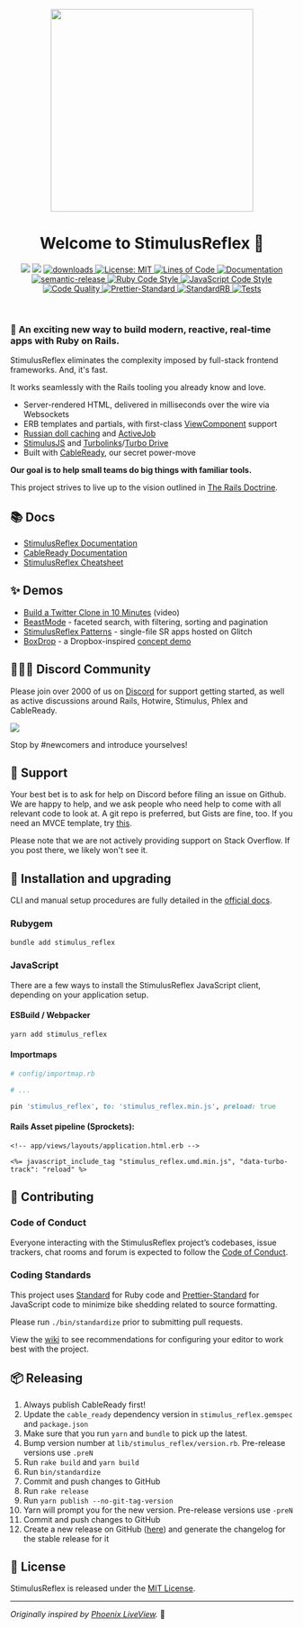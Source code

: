 <p align="center">
  <img src="https://github.com/stimulusreflex/stimulus_reflex/blob/7dae7694577c6237601afa0a9ab81120c2a1dfb7/assets/stimulus-reflex-logo-with-copy.png" width="360" />
  <h1 align="center">Welcome to StimulusReflex 👋</h1>
  <p align="center">
    <img src="https://img.shields.io/gem/v/stimulus_reflex.svg?color=red" />
    <img src="https://img.shields.io/npm/v/stimulus_reflex.svg?color=blue" />
    <a href="https://www.npmjs.com/package/stimulus_reflex">
      <img alt="downloads" src="https://img.shields.io/npm/dm/stimulus_reflex.svg?color=blue" target="_blank" />
    </a>
    <a href="https://github.com/stimulusreflex/stimulus_reflex/blob/main/LICENSE">
      <img alt="License: MIT" src="https://img.shields.io/badge/license-MIT-brightgreen.svg" target="_blank" />
    </a>
    <a href="http://blog.codinghorror.com/the-best-code-is-no-code-at-all/" target="_blank">
      <img alt="Lines of Code" src="https://img.shields.io/badge/lines_of_code-2190-brightgreen.svg?style=flat" />
    </a>
    <a href="https://docs.stimulusreflex.com/" target="_blank">
      <img alt="Documentation" src="https://img.shields.io/badge/documentation-yes-brightgreen.svg" />
    </a>
    <br />
    <a href="#badge">
      <img alt="semantic-release" src="https://img.shields.io/badge/%20%20%F0%9F%93%A6%F0%9F%9A%80-semantic--release-e10079.svg">
    </a>
    <a href="https://github.com/testdouble/standard" target="_blank">
      <img alt="Ruby Code Style" src="https://img.shields.io/badge/Ruby_Code_Style-standard-brightgreen.svg" />
    </a>
    <a href="https://github.com/sheerun/prettier-standard" target="_blank">
      <img alt="JavaScript Code Style" src="https://img.shields.io/badge/JavaScript_Code_Style-prettier_standard-ff69b4.svg" />
    </a>
    <br />
    <a href="https://www.codacy.com/manual/hopsoft/stimulus_reflex/dashboard?utm_source=github.com&amp;utm_medium=referral&amp;utm_content=hopsoft/stimulus_reflex&amp;utm_campaign=Badge_Grade" target="_blank">
      <img alt="Code Quality" src="https://app.codacy.com/project/badge/Grade/d1d72a7060f5467b8696884351cf477f"/>
    </a>
    <a target="_blank" rel="noopener noreferrer" href="https://github.com/stimulusreflex/stimulus_reflex/workflows/Prettier-Standard/badge.svg">
      <img src="https://github.com/stimulusreflex/stimulus_reflex/workflows/Prettier-Standard/badge.svg" alt="Prettier-Standard" style="max-width:100%;">
    </a>
    <a target="_blank" rel="noopener noreferrer" href="https://github.com/stimulusreflex/stimulus_reflex/workflows/StandardRB/badge.svg">
      <img src="https://github.com/stimulusreflex/stimulus_reflex/workflows/StandardRB/badge.svg" alt="StandardRB" style="max-width:100%;">
    </a>
    <a target="_blank" rel="noopener noreferrer" href="https://github.com/stimulusreflex/stimulus_reflex/workflows/Tests/badge.svg">
      <img src="https://github.com/stimulusreflex/stimulus_reflex/workflows/Tests/badge.svg" alt="Tests">
    </a>
  </p>
</p>
<br />


### 🎉 **An exciting new way to build modern, reactive, real-time apps with Ruby on Rails.**

StimulusReflex eliminates the complexity imposed by full-stack frontend frameworks.
And, it's fast.

It works seamlessly with the Rails tooling you already know and love.

- Server-rendered HTML, delivered in milliseconds over the wire via Websockets
- ERB templates and partials, with first-class [ViewComponent](https://github.com/github/view_component) support
- [Russian doll caching](https://edgeguides.rubyonrails.org/caching_with_rails.html#russian-doll-caching) and [ActiveJob](https://guides.rubyonrails.org/active_job_basics.html)
- [StimulusJS](https://stimulus.hotwired.dev/) and [Turbolinks](https://www.youtube.com/watch?v=SWEts0rlezA)/[Turbo Drive](https://turbo.hotwired.dev/reference/drive)
- Built with [CableReady](https://www.youtube.com/watch?v=dPzv2qsj5L8), our secret power-move

**Our goal is to help small teams do big things with familiar tools.**

This project strives to live up to the vision outlined in [The Rails Doctrine](https://rubyonrails.org/doctrine/).

## 📚 Docs

- [StimulusReflex Documentation](https://docs.stimulusreflex.com)
- [CableReady Documentation](https://cableready.stimulusreflex.com)
- [StimulusReflex Cheatsheet](https://devhints.io/stimulus-reflex)

## ✨ Demos

- [Build a Twitter Clone in 10 Minutes](https://youtu.be/F5hA79vKE_E) (video)
- [BeastMode](https://beastmode.leastbad.com/) - faceted search, with filtering, sorting and pagination
- [StimulusReflex Patterns](https://www.stimulusreflexpatterns.com/patterns/) - single-file SR apps hosted on Glitch
- [BoxDrop](https://dropbox-clone-rails.herokuapp.com/) - a Dropbox-inspired [concept demo](https://github.com/marcoroth/boxdrop/)

## 👩‍👩‍👧 Discord Community

Please join over 2000 of us on [Discord](https://discord.gg/stimulus-reflex) for support getting started, as well as active discussions around Rails, Hotwire, Stimulus, Phlex and CableReady.

![](https://img.shields.io/discord/629472241427415060)

Stop by #newcomers and introduce yourselves!

## 💙 Support

Your best bet is to ask for help on Discord before filing an issue on Github. We are happy to help, and we ask people who need help to come with all relevant code to look at. A git repo is preferred, but Gists are fine, too. If you need an MVCE template, try [this](https://github.com/leastbad/stimulus_reflex_harness).

Please note that we are not actively providing support on Stack Overflow. If you post there, we likely won't see it.

## 🚀 Installation and upgrading

CLI and manual setup procedures are fully detailed in the [official docs](https://docs.stimulusreflex.com/setup).

### Rubygem

```sh
bundle add stimulus_reflex
```

### JavaScript

There are a few ways to install the StimulusReflex JavaScript client, depending on your application setup.

#### ESBuild / Webpacker

```sh
yarn add stimulus_reflex
```

#### Importmaps

```ruby
# config/importmap.rb

# ...

pin 'stimulus_reflex', to: 'stimulus_reflex.min.js', preload: true
```

#### Rails Asset pipeline (Sprockets):

```html+erb
<!-- app/views/layouts/application.html.erb -->

<%= javascript_include_tag "stimulus_reflex.umd.min.js", "data-turbo-track": "reload" %>
```

## 🙏 Contributing

### Code of Conduct

Everyone interacting with the StimulusReflex project’s codebases, issue trackers, chat rooms and forum is expected to follow the [Code of Conduct](CODE_OF_CONDUCT.md).

### Coding Standards

This project uses [Standard](https://github.com/testdouble/standard) for Ruby code
and [Prettier-Standard](https://github.com/sheerun/prettier-standard) for JavaScript code to minimize bike shedding related to source formatting.

Please run `./bin/standardize` prior to submitting pull requests.

View the [wiki](https://github.com/stimulusreflex/stimulus_reflex/wiki/Editor-Configuration) to see recommendations for configuring your editor to work best with the project.

## 📦 Releasing

1. Always publish CableReady first!
1. Update the `cable_ready` dependency version in `stimulus_reflex.gemspec` and `package.json`
1. Make sure that you run `yarn` and `bundle` to pick up the latest.
1. Bump version number at `lib/stimulus_reflex/version.rb`. Pre-release versions use `.preN`
1. Run `rake build` and `yarn build`
1. Run `bin/standardize`
1. Commit and push changes to GitHub
1. Run `rake release`
1. Run `yarn publish --no-git-tag-version`
1. Yarn will prompt you for the new version. Pre-release versions use `-preN`
1. Commit and push changes to GitHub
1. Create a new release on GitHub ([here](https://github.com/stimulusreflex/stimulus_reflex/releases)) and generate the changelog for the stable release for it

## 📝 License

StimulusReflex is released under the [MIT License](LICENSE.txt).

---

_Originally inspired by [Phoenix LiveView](https://youtu.be/Z2DU0qLfPIY?t=670)._ 🙌

